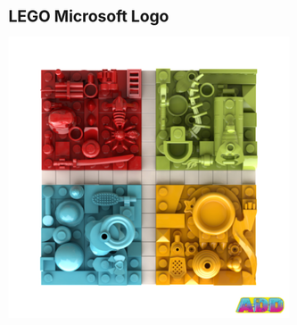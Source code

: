 # LEGO Microsoft Logo
![](https://github.com/AmieDD/LEGO-Masters/blob/master/LEGO%20Microsoft%20Logo/Images/LEGO%20Microsoft%20Logo%20AmieDD.jpg)
